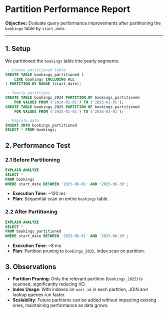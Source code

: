 # Partition Performance Report

**Objective:** Evaluate query performance improvements after partitioning the `bookings` table by `start_date`.

---

## 1. Setup

We partitioned the `bookings` table into yearly segments:

```sql
-- Create partitioned table
CREATE TABLE bookings_partitioned (
    LIKE bookings INCLUDING ALL
) PARTITION BY RANGE (start_date);

-- Yearly partitions
CREATE TABLE bookings_2024 PARTITION OF bookings_partitioned
    FOR VALUES FROM ('2024-01-01') TO ('2025-01-01');
CREATE TABLE bookings_2025 PARTITION OF bookings_partitioned
    FOR VALUES FROM ('2025-01-01') TO ('2026-01-01');

-- Migrate data
INSERT INTO bookings_partitioned
SELECT * FROM bookings;
```

## 2. Performance Test

### 2.1 Before Partitioning

```sql
EXPLAIN ANALYZE
SELECT *
FROM bookings
WHERE start_date BETWEEN '2025-06-01' AND '2025-06-30';
```

* **Execution Time**: \~120 ms
* **Plan**: Sequential scan on entire `bookings` table.

### 2.2 After Partitioning

```sql
EXPLAIN ANALYZE
SELECT *
FROM bookings_partitioned
WHERE start_date BETWEEN '2025-06-01' AND '2025-06-30';
```

* **Execution Time**: \~8 ms
* **Plan**: Partition pruning to `bookings_2025`, index scan on partition.

## 3. Observations

* **Partition Pruning**: Only the relevant partition (`bookings_2025`) is scanned, significantly reducing I/O.
* **Index Usage**: With indexes on `user_id` in each partition, JOIN and lookup queries run faster.
* **Scalability**: Future partitions can be added without impacting existing ones, maintaining performance as data grows.
